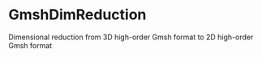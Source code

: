 # GmshDimReduction
Dimensional reduction from 3D high-order Gmsh format to 2D high-order Gmsh format
